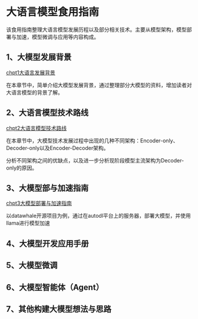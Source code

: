 # 大语言模型食用指南

该食用指南整理大语言模型发展历程以及部分相关技术。主要从模型架构，模型部署与加速，模型微调与应用等内容构成。

## 1、大模型发展背景

[chpt1大语言发展背景](./chpt1大语言发展背景.md)

在本章节中，简单介绍大模型发展背景，通过整理部分大模型的资料，增加读者对大语言模型的背景了解。

## 2、大语言模型技术路线

[chpt2大语言模型技术路线](./chpt2大语言模型技术路线.md)

在本章节中，大模型技术发展过程中出现的几种不同架构：Encoder-only、Decoder-only以及Encoder-Decoder架构。

分析不同架构之间的优缺点，以及进一步分析现阶段模型主流架构为Decoder-only的原因。

## 3、大模型部与加速指南

[chpt3大模型部署与加速指南](./chpt3大模型部署与加速指南.md)

以datawhale开源项目为例，通过在autodl平台上的服务器，部署大模型，并使用llama进行模型加速

## 4、大模型开发应用手册

## 5、大模型微调

## 6、大模型智能体（Agent）

## 7、其他构建大模型想法与思路
